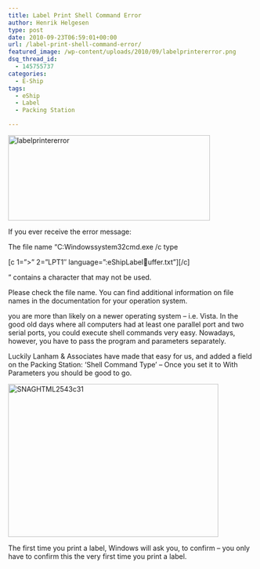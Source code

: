 ```yaml
---
title: Label Print Shell Command Error
author: Henrik Helgesen
type: post
date: 2010-09-23T06:59:01+00:00
url: /label-print-shell-command-error/
featured_image: /wp-content/uploads/2010/09/labelprintererror.png
dsq_thread_id:
  - 145755737
categories:
  - E-Ship
tags:
  - eShip
  - Label
  - Packing Station

---
```

[<img decoding="async" loading="lazy" style="background-image: none; padding-left: 0px; padding-right: 0px; display: inline; padding-top: 0px; border: 0px;" title="labelprintererror" alt="labelprintererror" src="https://i0.wp.com/eshipguy.com/wp-content/uploads/2010/09/labelprintererror_thumb.png?resize=412%2C174&#038;ssl=1" width="412" height="174" border="0" data-recalc-dims="1" />][1]

If you ever receive the error message:

The file name “C:Windowssystem32cmd.exe /c type

\[c 1=&#8221;>&#8221; 2=&#8221;LPT1&#8243; language=&#8221;:eShipLabeluffer.txt&#8221;\]\[/c\]

” contains a character that may not be used.

Please check the file name. You can find additional information on file names in the documentation for your operation system.

you are more than likely on a newer operating system – i.e. Vista. In the good old days where all computers had at least one parallel port and two serial ports, you could execute shell commands very easy. Nowadays, however, you have to pass the program and parameters separately.

<!--more-->

Luckily Lanham & Associates have made that easy for us, and added a field on the Packing Station: ‘Shell Command Type’ – Once you set it to With Parameters you should be good to go.

[<img decoding="async" loading="lazy" style="background-image: none; padding-left: 0px; padding-right: 0px; display: inline; padding-top: 0px; border: 0px;" title="SNAGHTML2543c31" alt="SNAGHTML2543c31" src="https://i0.wp.com/eshipguy.com/wp-content/uploads/2010/09/SNAGHTML2543c31_thumb.png?resize=429%2C312&#038;ssl=1" width="429" height="312" border="0" data-recalc-dims="1" />][2]

The first time you print a label, Windows will ask you, to confirm – you only have to confirm this the very first time you print a label.

 [1]: https://i0.wp.com/eshipguy.com/wp-content/uploads/2010/09/labelprintererror.png?ssl=1
 [2]: https://i0.wp.com/eshipguy.com/wp-content/uploads/2010/09/SNAGHTML2543c31.png?ssl=1
